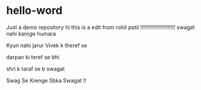 # hello-word
Just a demo repository
hi this is a edit from rohit patil !!!!!!!!!!!!!!!!!!!!!!!
swagat nahi karoge humara


Kyun nahi jarur Vivek k theref se



darpan ki teref se bhi


shri k taraf se b swagat



Swag Se Krenge Sbka Swagat !! 
